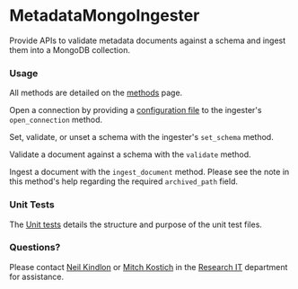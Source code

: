# MetadataMongoIngester
Provide APIs to validate metadata documents against a schema and ingest them into a MongoDB collection.

   

   
### Usage
All methods are detailed on the [methods](https://github.com/TheJacksonLaboratory/metadata_mongo_ingester/blob/master/docs/methods.md) page.

Open a connection by providing a [configuration file](https://github.com/TheJacksonLaboratory/metadata_mongo_ingester/blob/master/docs/Configuration_files.md) to the ingester's `open_connection` method.

Set, validate, or unset a schema with the ingester's `set_schema` method. 

Validate a document against a schema with the `validate` method.

Ingest a document with the `ingest_document` method. Please see the note in this method's help regarding the required `archived_path` field.


### Unit Tests
The [Unit tests](https://github.com/TheJacksonLaboratory/metadata_mongo_ingester/blob/master/docs/Unit_tests.md) details the structure and purpose of the unit test files. 


### Questions?
Please contact [Neil Kindlon](mailto:Neil.Kindlon@jax.org) or [Mitch Kostich](mailto:Mitch.Kostich@jax.org) in the [Research IT](https://jacksonlaboratory.sharepoint.com/sites/ResearchIT) department for assistance.
